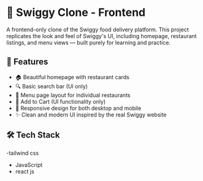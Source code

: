 # 🍔 Swiggy Clone - Frontend

A frontend-only clone of the Swiggy food delivery platform. This project replicates the look and feel of Swiggy's UI, including homepage, restaurant listings, and menu views — built purely for learning and practice.

## 🚀 Features

- 🏠 Beautiful homepage with restaurant cards  
- 🔍 Basic search bar (UI only)  
- 🍴 Menu page layout for individual restaurants  
- 🛒 Add to Cart (UI functionality only)  
- 📱 Responsive design for both desktop and mobile  
- ✨ Clean and modern UI inspired by the real Swiggy website  

## 🛠️ Tech Stack

-tailwind css  
- JavaScript
- react js 



